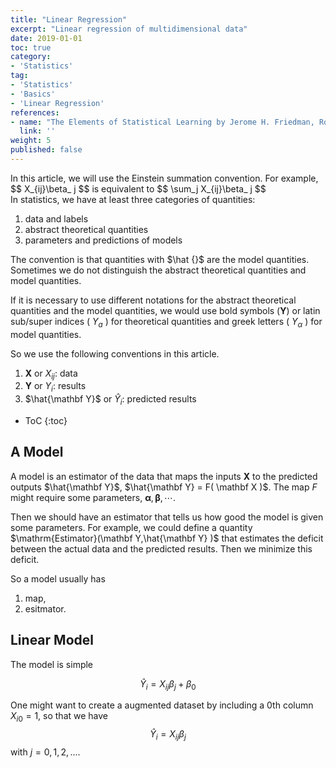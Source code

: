 ```yaml
---
title: "Linear Regression"
excerpt: "Linear regression of multidimensional data"
date: 2019-01-01
toc: true
category:
- 'Statistics'
tag:
- 'Statistics'
- 'Basics'
- 'Linear Regression'
references:
- name: "The Elements of Statistical Learning by Jerome H. Friedman, Robert Tibshirani, and Trevor Hastie"
  link: ''
weight: 5
published: false
---
```


<div class="notes--warning" markdown="1">
In this article, we will use the Einstein summation convention. For example,
$$
X_{ij}\beta_ j
$$
is equivalent to
$$
\sum_j X_{ij}\beta_ j
$$
</div>

<div class="notes--info" markdown="1">
In statistics, we have at least three categories of quantities:

1. data and labels
2. abstract theoretical quantities
3. parameters and predictions of models

The convention is that quantities with $\hat {}$ are the model quantities. Sometimes we do not distinguish the abstract theoretical quantities and model quantities.

If it is necessary to use different notations for the abstract theoretical quantities and the model quantities, we would use bold symbols ($\mathbf Y$) or latin sub/super indices ( $Y_a$ ) for theoretical quantities and greek letters ( $Y_\alpha$ ) for model quantities.

So we use the following conventions in this article.
1. $\mathbf X$ or $X_{ij}$: data
2. $\mathbf Y$ or $Y_{i}$: results
3. $\hat{\mathbf Y}$ or $\hat Y_{i}$: predicted results
</div>


* ToC
{:toc}

## A Model


A model is an estimator of the data that maps the inputs $\mathbf X$ to the predicted outputs $\hat{\mathbf Y}$, $\hat{\mathbf Y} = F( \mathbf X )$. The map $F$ might require some parameters, ${\boldsymbol\alpha, \boldsymbol\beta, \cdots }$.

Then we should have an estimator that tells us how good the model is given some parameters. For example, we could define a quantity $\mathrm{Estimator}(\mathbf Y,\hat{\mathbf Y} )$ that estimates the deficit between the actual data and the predicted results. Then we minimize this deficit.

So a model usually has
1. map,
2. esitmator.

## Linear Model

The model is simple

$$
\hat Y_i = X_{ij}\beta_ j + \beta_0
$$


One might want to create a augmented dataset by including a 0th column $X_{i0} = 1$, so that we have
$$
\hat Y_i = X_{ij}\beta_ j
$$
with $j=0,1,2,...$.

